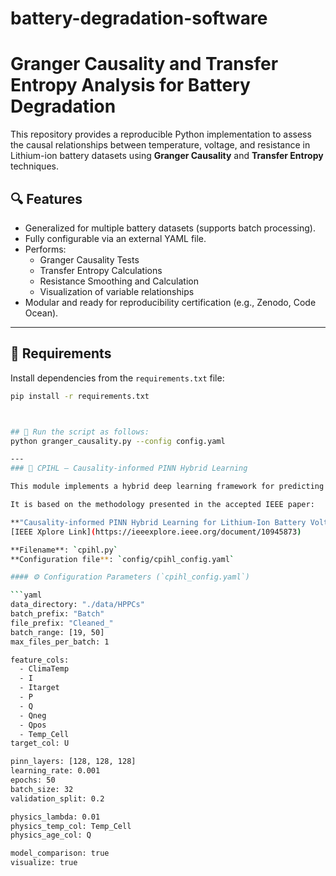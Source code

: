 # battery-degradation-software
# Granger Causality and Transfer Entropy Analysis for Battery Degradation

This repository provides a reproducible Python implementation to assess the causal relationships between temperature, voltage, and resistance in Lithium-ion battery datasets using **Granger Causality** and **Transfer Entropy** techniques.

## 🔍 Features

- Generalized for multiple battery datasets (supports batch processing).
- Fully configurable via an external YAML file.
- Performs:
  - Granger Causality Tests
  - Transfer Entropy Calculations
  - Resistance Smoothing and Calculation
  - Visualization of variable relationships
- Modular and ready for reproducibility certification (e.g., Zenodo, Code Ocean).

---

## 🧾 Requirements

Install dependencies from the `requirements.txt` file:

```bash
pip install -r requirements.txt



## 🧾 Run the script as follows:
python granger_causality.py --config config.yaml

---
### 🧠 CPIHL – Causality-informed PINN Hybrid Learning

This module implements a hybrid deep learning framework for predicting battery voltage using a **Physics-Informed Neural Network (PINN)** enhanced by traditional machine learning regressors.

It is based on the methodology presented in the accepted IEEE paper:

**"Causality-informed PINN Hybrid Learning for Lithium-Ion Battery Voltage Prediction"**  
[IEEE Xplore Link](https://ieeexplore.ieee.org/document/10945873)

**Filename**: `cpihl.py`  
**Configuration file**: `config/cpihl_config.yaml`

#### ⚙️ Configuration Parameters (`cpihl_config.yaml`)

```yaml
data_directory: "./data/HPPCs"
batch_prefix: "Batch"
file_prefix: "Cleaned_"
batch_range: [19, 50]
max_files_per_batch: 1

feature_cols:
  - ClimaTemp
  - I
  - Itarget
  - P
  - Q
  - Qneg
  - Qpos
  - Temp_Cell
target_col: U

pinn_layers: [128, 128, 128]
learning_rate: 0.001
epochs: 50
batch_size: 32
validation_split: 0.2

physics_lambda: 0.01
physics_temp_col: Temp_Cell
physics_age_col: Q

model_comparison: true
visualize: true

